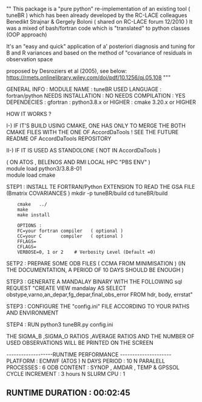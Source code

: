 ""
This package is a "pure python" re-implementation of   an 
existing tool ( tuneBR ) which has been already developed 
by the RC-LACE colleagues Benedikt Strajnar &  Gergely Boloni 
( shared on RC-LACE forum 12/2010 )
It was a mixed of bash/fortran code which is "translated" to 
python classes (OOP approach)

It's an  "easy and quick" application of a' posteriori diagnosis
and tuning for B and R variances and based on the method of
"covariance of residuals in observation space

proposed by Desroziers et al (2005), see below:
https://rmets.onlinelibrary.wiley.com/doi/pdf/10.1256/qj.05.108
"""




GENERAL INFO :
MODULE NAME         : tuneBR 
USED LANGUAGE       : fortran/python 
NEEDS INSTALLATION  : NO 
NEEDS COMPILATION   : YES 
DEPENDECIES         : gfortran 
                    : python3.8.x  or HIGHER
                    : cmake 3.20.x or HIGHER   


HOW IT WORKS  ? 

I-)  IF IT'S  BUILD  USING CMAKE, ONE HAS ONLY TO MERGE THE BOTH
     CMAKE FILES WITH THE ONE OF AccordDaTools !
     SEE THE FUTURE README OF AccordDaTools REPOSITORY 



II-) IF IT IS USED AS STANDOLONE ( NOT IN AccordDaTools )

( ON ATOS , BELENOS AND RMI LOCAL HPC "PBS ENV"  )  
module load python3/3.8.8-01  
module load cmake   


STEP1 : INSTALL TE FORTRAN/Python EXTENSION TO READ THE GSA FILE (Bmatrix COVARIANCES )
        mkdir -p tuneBR/build 
        cd tuneBR/build  
        
        cmake   ../  
        make 
        make install  
    
        OPTIONS :        
        FC=your fortran compiler   ( optional )
        CC=your C       compiler   ( optional )
        FFLAGS= 
        CFLAGS=           
        VERBOSE=0, 1 or 2    # Verbosity Level (Default =0)




SETP2 : PREPARE SOME ODB FILES ( CCMA FROM MINIMISATION )
        (IN THE DOCUMENTATION, A PERIOD OF 10 DAYS SHOULD BE ENOUGH )

STEP3 : GENERATE A MANDALAY BINARY WITH THE FOLLOWING sql REQUEST 
        "CREATE VIEW mandalay AS
         SELECT  obstype,varno,an_depar,fg_depar,final_obs_error FROM hdr, body, errstat"       
 

STEP3 : CONFIGURE THE "config.ini"  FILE ACCORDING TO YOUR PATHS AND ENVIRONMENT  


STEP4 : RUN 
        python3    tuneBR.py   config.ini  

THE SIGMA_B ,SIGMA_O RATIOS ,AVERAGE RATIOS AND 
THE NUMBER OF USED OBSERVATIONS WILL BE PRINTED ON THE SCREEN

-------------------RUNTIME PERFORMANCE ---------------------
PLATFORM                 :  ECMWF (ATOS )
N DAYS PERIOD            :  10 
N PARALELL PROCESSES     :  6 
ODB CONTENT              :  SYNOP , AMDAR , TEMP & GPSSOL 
CYCLE INCREMENT          :  3 hours 
N SLURM CPU              :  1

RUNTIME DURATION         :  00:02:45
------------------------------------------------------------

